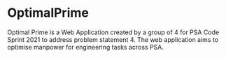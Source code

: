 # OptimalPrime

Optimal Prime is a Web Application created by a group of 4 for PSA Code Sprint 2021 to address problem statement 4. The web application aims to optimise manpower for engineering tasks across PSA.
